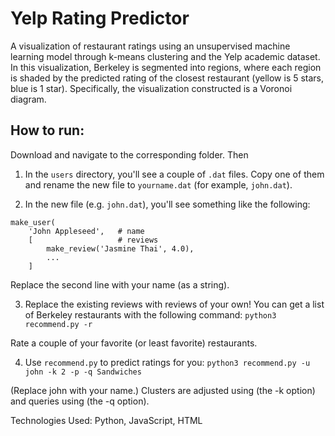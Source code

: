 # Yelp Rating Predictor

A visualization of restaurant ratings using an unsupervised machine learning model through k-means clustering and the Yelp academic dataset. In this visualization, Berkeley is segmented into regions, where each region is shaded by the predicted rating of the closest restaurant (yellow is 5 stars, blue is 1 star). Specifically, the visualization constructed is a Voronoi diagram.

## How to run:

Download and navigate to the corresponding folder. Then

1. In the `users` directory, you'll see a couple of `.dat` files. Copy one of them and rename the new file to `yourname.dat` (for example, `john.dat`).

2. In the new file (e.g. `john.dat`), you'll see something like the following:

```
make_user(
    'John Appleseed',   # name
    [                   # reviews
        make_review('Jasmine Thai', 4.0),
        ...
    ]
```

Replace the second line with your name (as a string).

3. Replace the existing reviews with reviews of your own! You can get a list of Berkeley restaurants with the following command: `python3 recommend.py -r`

Rate a couple of your favorite (or least favorite) restaurants.

4. Use `recommend.py` to predict ratings for you: `python3 recommend.py -u john -k 2 -p -q Sandwiches`

(Replace john with your name.) Clusters are adjusted using (the -k option) and queries using (the -q option).

Technologies Used: Python, JavaScript, HTML
